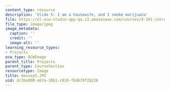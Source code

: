 ```yaml
---
content_type: resource
description: 'Slide 5: I am a housewife, and I smoke marijuana'
file: https://ol-ocw-studio-app-qa.s3.amazonaws.com/courses/4-341-introduction-to-photography-fall-2002/dc3ba908a67a38b1c010f6d670f2b228_massey5.JPG
file_type: image/jpeg
image_metadata:
  caption: ''
  credit: ''
  image-alt: ''
learning_resource_types:
- Projects
ocw_type: OCWImage
parent_title: Projects
parent_type: CourseSection
resourcetype: Image
title: massey5.JPG
uid: dc3ba908-a67a-38b1-c010-f6d670f2b228
---
```

